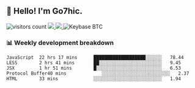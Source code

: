 ## 👋 Hello! I'm Go7hic.

 ![visitors count](https://visitors-by-url-pls-dont-use-this-in-your-repo.vercel.app/Go7hic-github-readme)
 <a href="https://twitter.com/Go7hic">
    <img src="https://img.shields.io/badge/-@Go7hic-1ca0f1?style=flat-square&labelColor=1ca0f1&logo=twitter&logoColor=white&link=https://twitter.com/Go7hic">
   <a/>
   <a href="mailto:gtfx0209@gmail.com">
    <img src="https://img.shields.io/badge/-gtfx0209@gmail.com-c14438?style=flat-square&logo=Gmail&logoColor=white&link=mailto:gtfx0209@gmail.com">
   <a/>
    ![Keybase BTC](https://img.shields.io/keybase/btc/Go7hic)
 <!--
🔭 I’m currently working
🌱 I’m currently learning
💬 Ask me about 
📫 How to reach me: 
⚡ Fun fact: 
-->
 <!--
![My Github Stats](https://github-readme-stats.vercel.app/api?username=Go7hic&show_icons=true&count_private=true)

-->

### 📊 Weekly development breakdown
<!--START_SECTION:waka-->
```text
JavaScript  22 hrs 17 mins      ███████████████████░░░░░░   78.44 
LESS        2 hrs 41 mins       ██░░░░░░░░░░░░░░░░░░░░░░░   9.45 
JSX         1 hr 51 mins        █░░░░░░░░░░░░░░░░░░░░░░░░   6.53 
Protocol Buffer40 mins             ░░░░░░░░░░░░░░░░░░░░░░░░░   2.37 
HTML        33 mins             ░░░░░░░░░░░░░░░░░░░░░░░░░   1.94
```
<!--END_SECTION:waka-->

